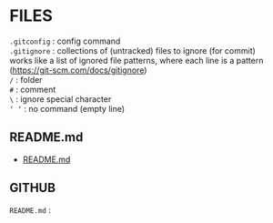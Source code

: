 # FILES


`.gitconfig` : config command  
`.gitignore` : collections of (untracked) files to ignore (for commit)  
	works like a list of ignored file patterns, where each line is a pattern  
	(https://git-scm.com/docs/gitignore)  
	`/` : folder  
	`#` : comment  
	`\` : ignore special character  
	`‘ ‘` : no command (empty line)  

## README.md  
*	[README.md](./README.md)  

## GITHUB
`README.md` : 

